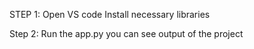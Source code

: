 
STEP 1:
  Open VS code
  Install necessary libraries




  
Step 2:
  Run the app.py 
  you can see output of the project
